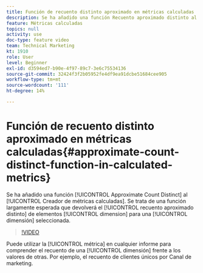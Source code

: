 ```yaml
---
title: Función de recuento distinto aproximado en métricas calculadas
description: Se ha añadido una función Recuento aproximado distinto al Creador de métricas calculadas. Se trata de una función largamente esperada que devolverá el recuento aproximado distinto de elementos de dimensión para una dimensión seleccionada.
feature: Métricas calculadas
topics: null
activity: use
doc-type: feature video
team: Technical Marketing
kt: 1910
role: User
level: Beginner
exl-id: d3594ed7-b90e-4f97-89c7-3e6c75534136
source-git-commit: 32424f3f2b05952fe4df9ea91dcbe51684cee905
workflow-type: tm+mt
source-wordcount: '111'
ht-degree: 14%

---
```


# Función de recuento distinto aproximado en métricas calculadas{#approximate-count-distinct-function-in-calculated-metrics}

Se ha añadido una función [!UICONTROL Approximate Count Distinct]  al [!UICONTROL Creador de métricas calculadas]. Se trata de una función  largamente esperada que devolverá el [!UICONTROL recuento aproximado distinto] de elementos [!UICONTROL dimension] para una [!UICONTROL dimensión] seleccionada.

>[!VIDEO](https://video.tv.adobe.com/v/23722/?quality=12)

Puede utilizar la [!UICONTROL métrica] en cualquier informe para comprender el recuento de una [!UICONTROL dimensión] frente a los valores de otras. Por ejemplo, el recuento de clientes únicos por Canal de marketing.
